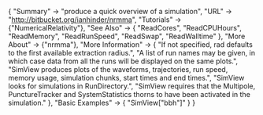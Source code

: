 {
 "Summary" -> "produce a quick overview of a simulation",
 "URL" -> "http://bitbucket.org/ianhinder/nrmma",
 "Tutorials" -> {"NumericalRelativity"},
 "See Also" -> {
   "ReadCores",
   "ReadCPUHours",
   "ReadMemory",
   "ReadRunSpeed",
   "ReadSwap",
   "ReadWalltime"
   },
  "More About" -> {"nrmma"},
  "More Information" -> {
    "If not specified, rad defaults to the first available extraction radius.",
    "A list of run names may be given, in which case data from all the runs will be displayed on the same plots.",
    "SimView produces plots of the waveforms, trajectories, run speed, memory usage, simulation chunks, start times and end times.",
    "SimView looks for simulations in RunDirectory.",
    "SimView requires that the Multipole, PunctureTracker and SystemStatistics thorns to have been activated in the simulation."
    },
  "Basic Examples" -> {
    "SimView[\"bbh\"]"
  }
}
